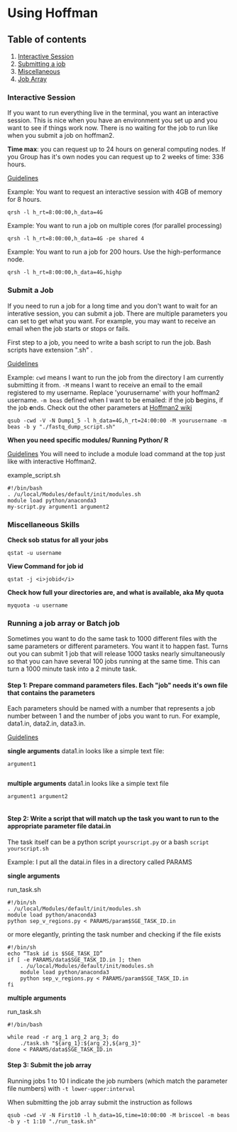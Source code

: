 # <a name="hoffman">Using Hoffman </a>

## Table of contents
1. [Interactive Session](#qrsh)
2. [Submitting a job](#qsub)
3. [Miscellaneous](#misc)
4. [Job Array](#jobarray)


### <a name ="qrsh">Interactive Session</a>

If you want to run everything live in the terminal, you want an interactive session. This is nice when you have an environment you set up and you want to see if things work now. There is no waiting for the job to run like when you submit a job on hoffman2. 

**Time max**: you can request up to 24 hours on general computing nodes. If you Group has it's own nodes you can request up to 2 weeks of time: 336 hours.

[Guidelines](https://www.hoffman2.idre.ucla.edu/computing/interactive-session/)

Example: You want to request an interactive session with 4GB of memory for 8 hours.

```
qrsh -l h_rt=8:00:00,h_data=4G
```

Example: You want to run a job on multiple cores (for parallel processing)

```
qrsh -l h_rt=8:00:00,h_data=4G -pe shared 4
```

Example: You want to run a job for 200 hours. Use the high-performance node. 

```
qrsh -l h_rt=8:00:00,h_data=4G,highp
```

 


### <a name ="qsub">Submit a Job</a>


If you need to run a job for a long time and you don't want to wait for an interative session, you can submit a job. There are multiple parameters you can set to get what you want. For example, you may want to receive an email when the job starts or stops or fails.


First step to a job, you need to write a bash script to run the job. Bash scripts have extension ".sh" . 

[Guidelines](https://www.ccn.ucla.edu/wiki/index.php/Hoffman2:Submitting_Jobs)

Example: ```cwd``` means I want to run the job from the directory I am currently submitting it from. ```-M``` means I want to receive an email to the email registered to my username. Replace 'yourusername' with your hoffman2 username. ```-m beas``` defined when I want to be emailed: if the job **b**egins, if the job **e**nds. Check out the other parameters at [Hoffman2 wiki](https://www.ccn.ucla.edu/wiki/index.php/Hoffman2:Submitting_Jobs)


```{bash}
qsub -cwd -V -N Dump1_5 -l h_data=4G,h_rt=24:00:00 -M yourusername -m beas -b y "./fastq_dump_script.sh"
```

**When you need specific modules/ Running Python/ R** 

[Guidelines](https://www.hoffman2.idre.ucla.edu/computing/modules/#How_to_use_the_module_command_in_scripts_for_batch_execution)
You will need to include a module load command at the top just like with interactive Hoffman2.

example_script.sh

```
#!/bin/bash
. /u/local/Modules/default/init/modules.sh
module load python/anaconda3
my-script.py argument1 argument2
```


### <a name ="miscellaneous">Miscellaneous Skills</a>

**Check sob status for all your jobs**

```
qstat -u username
```


**View Command for job id**

```
qstat -j <i>jobid</i>
```

**Check how full your directories are, and what is available, aka My quota**

```
myquota -u username
```		

### <a name ="jobarray">Running a job array or Batch job</a>

Sometimes you want to do the same task to 1000 different files with the same parameters or different parameters. You want it to happen fast. Turns out you can submit 1 job that will release 1000 tasks nearly simultaneously so that you can have several 100 jobs running at the same time. This can turn a 1000 minute task into a 2 minute task. 
 
#### Step 1: Prepare command parameters files. Each "job" needs it's own file that contains the parameters

Each parameters should be named with a number that represents a job number between 1 and the number of jobs you want to run. For example, data1.in, data2.in, data3.in.

[Guidelines](https://www.hoffman2.idre.ucla.edu/computing/job_arrays/)

**single arguments**
data1.in looks like a simple text file:

```
argument1


```

**multiple arguments**
data1.in looks like a simple text file

```
argument1 argument2


```

#### Step 2: Write a script that will match up the task you want to run to the appropriate parameter file datai.in

The task itself can be a python script ```yourscript.py``` or a bash ```script yourscript.sh```

Example: I put all the datai.in files in a directory called PARAMS

**single arguments**

run_task.sh

```
#!/bin/sh
. /u/local/Modules/default/init/modules.sh
module load python/anaconda3
python sep_v_regions.py < PARAMS/param$SGE_TASK_ID.in
```

or more elegantly, printing the task number and checking if the file exists

```
#!/bin/sh
echo “Task id is $SGE_TASK_ID”
if [ -e PARAMS/data$SGE_TASK_ID.in ]; then
	. /u/local/Modules/default/init/modules.sh
	module load python/anaconda3
	python sep_v_regions.py < PARAMS/param$SGE_TASK_ID.in
fi
```



**multiple arguments**

run_task.sh

```
#!/bin/bash

while read -r arg_1 arg_2 arg_3; do 
    ./task.sh "${arg_1}:${arg_2},${arg_3}"
done < PARAMS/data$SGE_TASK_ID.in
```

#### Step 3: Submit the job array

Running jobs 1 to 10 I indicate the job numbers (which match the parameter file numbers) with ```-t lower-upper:interval```

When submitting the job array submit the instruction as follows
```
qsub -cwd -V -N First10 -l h_data=1G,time=10:00:00 -M briscoel -m beas -b y -t 1:10 "./run_task.sh"
```

